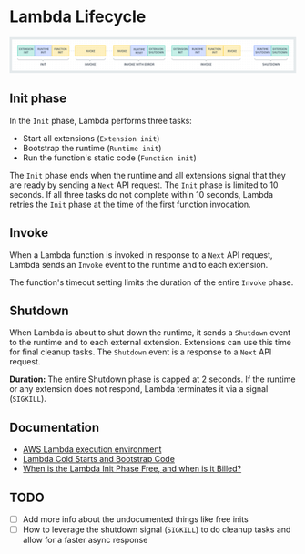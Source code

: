 # Lambda Lifecycle

![Invoke With Error](./media/overview-lnvoke-with-error-light.png)

## Init phase

In the `Init` phase, Lambda performs three tasks:

- Start all extensions (`Extension init`)
- Bootstrap the runtime (`Runtime init`)
- Run the function's static code (`Function init`)

The `Init` phase ends when the runtime and all extensions signal that they are ready by sending a `Next` API request. The `Init` phase is limited to 10 seconds. If all three tasks do not complete within 10 seconds, Lambda retries the `Init` phase at the time of the first function invocation.

## Invoke

When a Lambda function is invoked in response to a `Next` API request, Lambda sends an `Invoke` event to the runtime and to each extension.

The function's timeout setting limits the duration of the entire `Invoke` phase.

## Shutdown

When Lambda is about to shut down the runtime, it sends a `Shutdown` event to the runtime and to each external extension. Extensions can use this time for final cleanup tasks. The `Shutdown` event is a response to a `Next` API request.

**Duration:** The entire Shutdown phase is capped at 2 seconds. If the runtime or any extension does not respond, Lambda terminates it via a signal (`SIGKILL`).

## Documentation

- [AWS Lambda execution environment](https://docs.aws.amazon.com/lambda/latest/dg/runtimes-context.html)
- [Lambda Cold Starts and Bootstrap Code](https://bitesizedserverless.com/bite/lambda-cold-start-bootstrap/)
- [When is the Lambda Init Phase Free, and when is it Billed?](https://bitesizedserverless.com/bite/when-is-the-lambda-init-phase-free-and-when-is-it-billed/)

## TODO

- [ ] Add more info about the undocumented things like free inits
- [ ] How to leverage the shutdown signal (`SIGKILL`) to do cleanup tasks and allow for a faster async response
